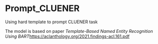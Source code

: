 # Prompt_CLUENER
Using hard template to prompt CLUENER task

The model is based on paper *Template-Based Named Entity Recognition Using BART*https://aclanthology.org/2021.findings-acl.161.pdf
